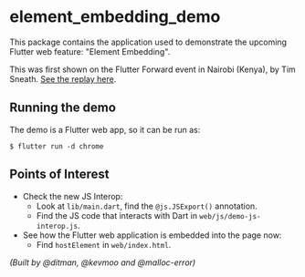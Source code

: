 # element_embedding_demo

This package contains the application used to demonstrate the
upcoming Flutter web feature: "Element Embedding".

This was first shown on the Flutter Forward event in Nairobi (Kenya), by Tim
Sneath. [See the replay here](https://www.youtube.com/watch?v=zKQYGKAe5W8&t=5799s).

## Running the demo

The demo is a Flutter web app, so it can be run as:

```terminal
$ flutter run -d chrome
```

## Points of Interest

* Check the new JS Interop:
  * Look at `lib/main.dart`, find the `@js.JSExport()` annotation.
  * Find the JS code that interacts with Dart in `web/js/demo-js-interop.js`.
* See how the Flutter web application is embedded into the page now:
  * Find `hostElement` in `web/index.html`.

_(Built by @ditman, @kevmoo and @malloc-error)_
